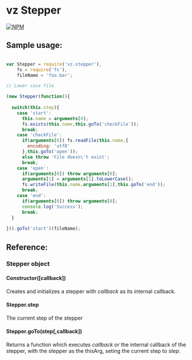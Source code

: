 # vz Stepper

[![NPM](https://nodei.co/npm/vz.stepper.png?downloads=true)](https://nodei.co/npm/vz.stepper/)

## Sample usage:

```javascript

var Stepper = require('vz.stepper'),
    fs = require('fs'),
    fileName = 'foo.bar';

// Lower case file

(new Stepper(function(){
  
  switch(this.step){
    case 'start':
      this.name = arguments[0];
      fs.exists(this.name,this.goTo('checkFile'));
      break;
    case 'checkFile':
      if(arguments[0]) fs.readFile(this.name,{
        encoding: 'utf8'
      },this.goTo('open'));
      else throw 'File doesn\'t exist';
      break;
    case 'open':
      if(arguments[0]) throw arguments[0];
      arguments[1] = arguments[1].toLowerCase();
      fs.writeFile(this.name,arguments[1],this.goTo('end'));
      break;
    case 'end':
      if(arguments[0]) throw arguments[0];
      console.log('Success');
      break;
  }
  
})).goTo('start')(fileName);

```

## Reference:

### Stepper object

#### Constructor([callback])

Creates and initializes a stepper with *callback* as its internal callback.

#### Stepper.step

The current step of the stepper

#### Stepper.goTo(step[,callback])

Returns a function which executes *callback* or the internal callback of the stepper, with the stepper as the thisArg, seting the current step to *step*.
